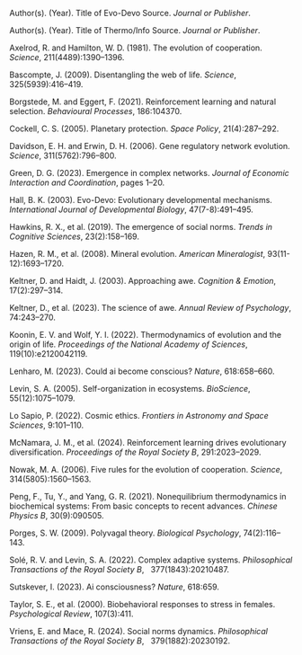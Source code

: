 <div class="thebibliography">

Author(s). (Year). Title of Evo-Devo Source. *Journal or Publisher*.

Author(s). (Year). Title of Thermo/Info Source. *Journal or Publisher*.

Axelrod, R. and Hamilton, W. D. (1981). The evolution of cooperation.
*Science*, 211(4489):1390–1396.

Bascompte, J. (2009). Disentangling the web of life. *Science*,
325(5939):416–419.

Borgstede, M. and Eggert, F. (2021). Reinforcement learning and natural
selection. *Behavioural Processes*, 186:104370.

Cockell, C. S. (2005). Planetary protection. *Space Policy*,
21(4):287–292.

Davidson, E. H. and Erwin, D. H. (2006). Gene regulatory network
evolution. *Science*, 311(5762):796–800.

Green, D. G. (2023). Emergence in complex networks. *Journal of Economic
Interaction and Coordination*, pages 1–20.

Hall, B. K. (2003). Evo-Devo: Evolutionary developmental mechanisms.
*International Journal of Developmental Biology*, 47(7-8):491–495.

Hawkins, R. X., et al. (2019). The emergence of social norms. *Trends in
Cognitive Sciences*, 23(2):158–169.

Hazen, R. M., et al. (2008). Mineral evolution. *American Mineralogist*,
93(11-12):1693–1720.

Keltner, D. and Haidt, J. (2003). Approaching awe. *Cognition &
Emotion*, 17(2):297–314.

Keltner, D., et al. (2023). The science of awe. *Annual Review of
Psychology*, 74:243–270.

Koonin, E. V. and Wolf, Y. I. (2022). Thermodynamics of evolution and
the origin of life. *Proceedings of the National Academy of Sciences*,
119(10):e2120042119.

Lenharo, M. (2023). Could ai become conscious? *Nature*, 618:658–660.

Levin, S. A. (2005). Self-organization in ecosystems. *BioScience*,
55(12):1075–1079.

Lo Sapio, P. (2022). Cosmic ethics. *Frontiers in Astronomy and Space
Sciences*, 9:101–110.

McNamara, J. M., et al. (2024). Reinforcement learning drives
evolutionary diversification. *Proceedings of the Royal Society B*,
291:2023–2029.

Nowak, M. A. (2006). Five rules for the evolution of cooperation.
*Science*, 314(5805):1560–1563.

Peng, F., Tu, Y., and Yang, G. R. (2021). Nonequilibrium thermodynamics
in biochemical systems: From basic concepts to recent advances. *Chinese
Physics B*, 30(9):090505.

Porges, S. W. (2009). Polyvagal theory. *Biological Psychology*,
74(2):116–143.

Solé, R. V. and Levin, S. A. (2022). Complex adaptive systems.
*Philosophical Transactions of the Royal Society B*,  
377(1843):20210487.

Sutskever, I. (2023). Ai consciousness? *Nature*, 618:659.

Taylor, S. E., et al. (2000). Biobehavioral responses to stress in
females. *Psychological Review*, 107(3):411.

Vriens, E. and Mace, R. (2024). Social norms dynamics. *Philosophical
Transactions of the Royal Society B*,   379(1882):20230192.

</div>

